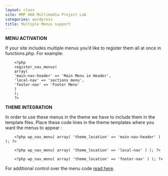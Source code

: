 ```yaml
---
layout: class
site: MMP 460 Multimedia Project Lab
categories: wordpress 
title: Multiple Menus support
---
```


**MENU ACTIVATION**

If your site includes multiple menus you’d like to register them all at once in functions.php. For example:

        <?php
        register_nav_menus(
        array(
        'main-nav-header' => 'Main Menu in Header',
        'local-nav' => 'sections menu',
        'footer-nav' => 'Footer Menu'
        )
        );
        ?>

**THEME INTEGRATION**

In order to use these menus in the theme we have to include them in the template files. Place these code lines in the theme templates where you want the menus to appear :

        <?php wp_nav_menu( array( 'theme_location' => 'main-nav-header' ) ); ?>

        <?php wp_nav_menu( array( 'theme_location' => 'local-nav' ) ); ?>

        <?php wp_nav_menu( array( 'theme_location' => 'footer-nav' ) ); ?>

For additional control over the menu code [read here](https://revitalk.github.io/mmp460/wordpress/2017/08/13/menu-code.html).
